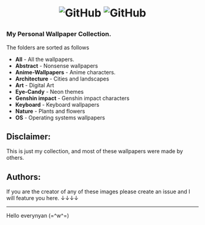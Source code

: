 <h1>
<p align="center">
  <img alt="GitHub" src="resources/prev.png">
  <img alt="GitHub" src="https://img.shields.io/github/directory-file-count/quantumwavves/wallpaper-qw/All?label=Wallpapers&labelColor=%231e1e2e&color=%23b4befe
"

</p>
</h1>


### My Personal Wallpaper Collection.

The folders are sorted as follows
- **All** - All the wallpapers.
- **Abstract** - Nonsense wallpapers
- **Anime-Wallpapers** - Anime characters.
- **Architecture** - Cities and landscapes
- **Art** - Digital Art
- **Eye-Candy** - Neon themes
- **Genshin impact** - Genshin impact characters
- **Keyboard** - Keyboard wallpapers
- **Nature** - Plants and flowers
- **OS** - Operating systems wallpapers
## **Disclaimer:**  

This is just my collection, and most of these wallpapers were made by others.

## Authors:

If you are the creator of any of these images please create an issue and I will feature you here. ↓↓↓↓

___
Hello everynyan (=^w^=)
